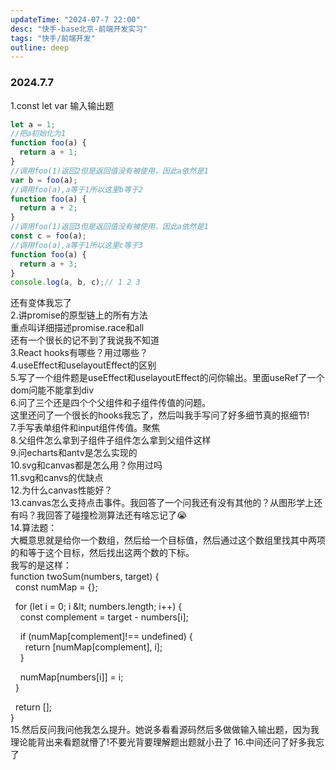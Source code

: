 ```yaml
---
updateTime: "2024-07-7 22:00"
desc: "快手-base北京-前端开发实习"
tags: "快手/前端开发"
outline: deep
---
```


### 2024.7.7
1.const let var 输入输出题  
```javascript
let a = 1;
//把a初始化为1
function foo(a) {
  return a + 1;
}
//调用foo(1)返回2但是返回值没有被使用，因此a依然是1
var b = foo(a);
//调用foo(a),a等于1所以这里b等于2
function foo(a) {
  return a + 2;
}
//调用foo(1)返回3但是返回值没有被使用，因此a依然是1
const c = foo(a);
//调用foo(a),a等于1所以这里c等于3
function foo(a) {
  return a + 3;
}
console.log(a, b, c);// 1 2 3
```
还有变体我忘了  
2.讲promise的原型链上的所有方法  
重点叫详细描述promise.race和all  
还有一个很长的记不到了我说我不知道  
3.React hooks有哪些？用过哪些？  
4.useEffect和uselayoutEffect的区别  
5.写了一个组件题是useEffect和uselayoutEffect的问你输出。里面useRef了一个dom问能不能拿到div  
6.问了三个还是四个个父组件和子组件传值的问题。  
这里还问了一个很长的hooks我忘了，然后叫我手写问了好多细节真的抠细节!  
7.手写表单组件和input组件传值。聚焦  
8.父组件怎么拿到子组件子组件怎么拿到父组件这样  
9.问echarts和antv是怎么实现的  
10.svg和canvas都是怎么用？你用过吗  
11.svg和canvs的优缺点  
12.为什么canvas性能好？  
13.canvas怎么支持点击事件。我回答了一个问我还有没有其他的？从图形学上还有吗？我回答了碰撞检测算法还有啥忘记了😭  
14.算法题：  
大概意思就是给你一个数组，然后给一个目标值，然后通过这个数组里找其中两项的和等于这个目标，然后找出这两个数的下标。  
我写的是这样：  
function twoSum(numbers, target) {  
  const numMap = {};  
  
  for (let i = 0; i &amp;lt; numbers.length; i++) {  
    const complement = target - numbers[i];  
  
    if (numMap[complement]!== undefined) {  
      return [numMap[complement], i];  
    }  
  
    numMap[numbers[i]] = i;  
  }  
  
  return [];  
}  
15.然后反问我问他我怎么提升。她说多看看源码然后多做做输入输出题，因为我理论能背出来看题就懵了!不要光背要理解题出题就小丑了
16.中间还问了好多我忘了

